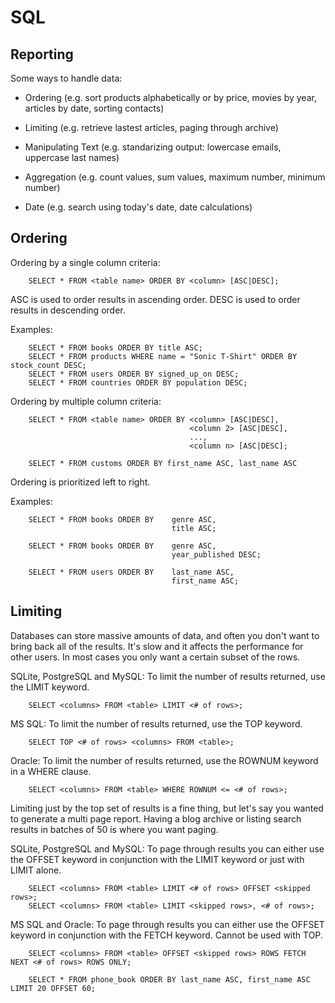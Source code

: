 # **SQL**

## **Reporting**

Some ways to handle data:

- Ordering (e.g. sort products alphabetically or by price, movies by year, articles by date, sorting contacts)

- Limiting (e.g. retrieve lastest articles, paging through archive)

- Manipulating Text (e.g. standarizing output: lowercase emails, uppercase last names)

- Aggregation (e.g. count values, sum values, maximum number, minimum number)

- Date (e.g. search using today's date, date calculations)

## **Ordering**

Ordering by a single column criteria:

        SELECT * FROM <table name> ORDER BY <column> [ASC|DESC];

ASC is used to order results in ascending order.  DESC is used to order results in descending order.

Examples:

        SELECT * FROM books ORDER BY title ASC;
        SELECT * FROM products WHERE name = "Sonic T-Shirt" ORDER BY stock_count DESC;
        SELECT * FROM users ORDER BY signed_up_on DESC;
        SELECT * FROM countries ORDER BY population DESC;

Ordering by multiple column criteria:

        SELECT * FROM <table name> ORDER BY <column> [ASC|DESC],
                                            <column 2> [ASC|DESC],
                                            ...,
                                            <column n> [ASC|DESC];

        SELECT * FROM customs ORDER BY first_name ASC, last_name ASC

Ordering is prioritized left to right.

Examples:

        SELECT * FROM books ORDER BY    genre ASC, 
                                        title ASC;

        SELECT * FROM books ORDER BY    genre ASC,
                                        year_published DESC;

        SELECT * FROM users ORDER BY    last_name ASC,
                                        first_name ASC;

## **Limiting**

Databases can store massive amounts of data, and often you don't want to bring back all of the results. It's slow and it affects the performance for other users. In most cases you only want a certain subset of the rows.

SQLite, PostgreSQL and MySQL: To limit the number of results returned, use the LIMIT keyword.

        SELECT <columns> FROM <table> LIMIT <# of rows>;

MS SQL: To limit the number of results returned, use the TOP keyword.

        SELECT TOP <# of rows> <columns> FROM <table>;

Oracle: To limit the number of results returned, use the ROWNUM keyword in a WHERE clause.

        SELECT <columns> FROM <table> WHERE ROWNUM <= <# of rows>;

Limiting just by the top set of results is a fine thing, but let's say you wanted to generate a multi page report. Having a blog archive or listing search results in batches of 50 is where you want paging.

SQLite, PostgreSQL and MySQL: To page through results you can either use the OFFSET keyword in conjunction with the LIMIT keyword or just with LIMIT alone.

        SELECT <columns> FROM <table> LIMIT <# of rows> OFFSET <skipped rows>;
        SELECT <columns> FROM <table> LIMIT <skipped rows>, <# of rows>; 

MS SQL and Oracle: To page through results you can either use the OFFSET keyword in conjunction with the FETCH keyword. Cannot be used with TOP.

        SELECT <columns> FROM <table> OFFSET <skipped rows> ROWS FETCH NEXT <# of rows> ROWS ONLY;

        SELECT * FROM phone_book ORDER BY last_name ASC, first_name ASC LIMIT 20 OFFSET 60;